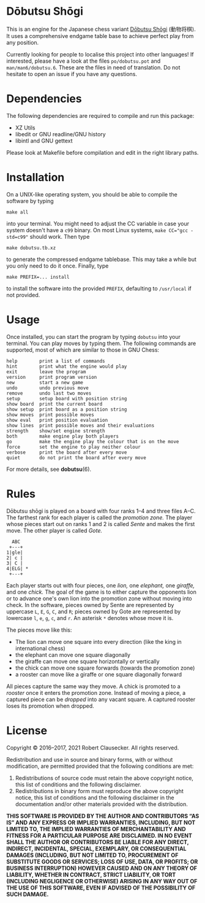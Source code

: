 Dōbutsu Shōgi
=============

This is an engine for the Japanese chess variant
[Dōbutsu Shōgi]&#x20;(動物将棋).  It uses a comprehensive endgame table
base to achieve perfect play from any position.

Currently looking for people to localise this project into other languages!
If interested, please have a look at the files `po/dobutsu.pot` and
`man/man6/dobutsu.6`.  These are the files in need of translation.  Do not
hesitate to open an issue if you have any questions.

Dependencies
============

The following dependencies are required to compile and run this package:

 * XZ Utils
 * libedit or GNU readline/GNU history
 * libintl and GNU gettext

Please look at Makefile before compilation and edit in the right library
paths.

Installation
============

On a UNIX-like operating system, you should be able to compile the
software by typing

    make all

into your terminal.  You might need to adjust the CC variable in case
your system doesn't have a `c99` binary.  On most Linux systems,
`make CC="gcc -std=c99"` should work.  Then type

    make dobutsu.tb.xz

to generate the compressed endgame tablebase.  This may take a while but
you only need to do it once.  Finally, type

    make PREFIX=... install

to install the software into the provided `PREFIX`, defaulting to
`/usr/local` if not provided.

Usage
=====

Once installed, you can start the program by typing `dobutsu` into your
terminal.  You can play moves by typing them.  The following commands
are supported, most of which are similar to those in GNU Chess:

    help        print a list of commands
    hint        print what the engine would play
    exit        leave the program
    version     print program version
    new         start a new game
    undo        undo previous move
    remove      undo last two moves
    setup       setup board with position string
    show board  print the current board
    show setup  print board as a position string
    show moves  print possible moves
    show eval   print position evaluation
    show lines  print possible moves and their evaluations
    strength    show/set engine strength
    both        make engine play both players
    go          make the engine play the colour that is on the move
    force       set the engine to play neither colour
    verbose     print the board after every move
    quiet       do not print the board after every move

For more details, see **dobutsu**(6).

Rules
=====

Dōbutsu shōgi is played on a board with four ranks 1–4 and three files
A–C.  The farthest rank for each player is called the *promotion zone.*
The player whose pieces start out on ranks 1 and 2 is called *Sente* and
makes the first move.  The other player is called *Gote.*

      ABC
     +---+
    1|gle|
    2| c |
    3| C |
    4|ELG| *
     +---+

Each player starts out with four pieces, one *lion,* one *elephant,* one
*giraffe,* and one *chick.*  The goal of the game is to either capture
the opponents lion or to advance one's own lion into the promotion zone
without moving into check.  In the software, pieces owned by Sente are
represented by uppercase `L`, `E`, `G`, `C`, and `R`; pieces owned by
Gote are represented by lowercase `l`, `e`, `g`, `c`, and `r`.  An
asterisk `*` denotes whose move it is.

The pieces move like this:

* The lion can move one square into every direction (like the king in
  international chess)
* the elephant can move one square diagonally
* the giraffe can move one square horizontally or vertically
* the chick can move one square forwards (towards the promotion zone)
* a rooster can move like a giraffe or one square diagonally forward

All pieces capture the same way they move.  A chick is promoted to a
*rooster* once it enters the promotion zone.  Instead of moving a piece,
a captured piece can be *dropped* into any vacant square.  A captured
rooster loses its promotion when dropped.

[Dōbutsu Shōgi]: https://en.wikipedia.org/wiki/D%C5%8Dbutsu_sh%C5%8Dgi

License
=======

Copyright © 2016–2017, 2021 Robert Clausecker.  All rights reserved.

Redistribution and use in source and binary forms, with or without
modification, are permitted provided that the following conditions
are met:

1. Redistributions of source code must retain the above copyright
   notice, this list of conditions and the following disclaimer.
2. Redistributions in binary form must reproduce the above copyright
   notice, this list of conditions and the following disclaimer in the
   documentation and/or other materials provided with the distribution.

**THIS SOFTWARE IS PROVIDED BY THE AUTHOR AND CONTRIBUTORS “AS IS” AND
ANY EXPRESS OR IMPLIED WARRANTIES, INCLUDING, BUT NOT LIMITED TO, THE
IMPLIED WARRANTIES OF MERCHANTABILITY AND FITNESS FOR A PARTICULAR PURPOSE
ARE DISCLAIMED.  IN NO EVENT SHALL THE AUTHOR OR CONTRIBUTORS BE LIABLE
FOR ANY DIRECT, INDIRECT, INCIDENTAL, SPECIAL, EXEMPLARY, OR CONSEQUENTIAL
DAMAGES (INCLUDING, BUT NOT LIMITED TO, PROCUREMENT OF SUBSTITUTE GOODS
OR SERVICES; LOSS OF USE, DATA, OR PROFITS; OR BUSINESS INTERRUPTION)
HOWEVER CAUSED AND ON ANY THEORY OF LIABILITY, WHETHER IN CONTRACT, STRICT
LIABILITY, OR TORT (INCLUDING NEGLIGENCE OR OTHERWISE) ARISING IN ANY WAY
OUT OF THE USE OF THIS SOFTWARE, EVEN IF ADVISED OF THE POSSIBILITY OF
SUCH DAMAGE.**
